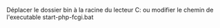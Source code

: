 Déplacer le dossier bin à la racine du lecteur C:
ou
modifier le chemin de l'executable start-php-fcgi.bat